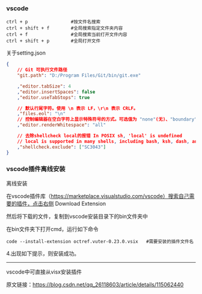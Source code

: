 ### vscode

```
ctrl + p                #按文件名搜索
ctrl + shift + f        #全局搜索指定文件夹内容
ctrl + f                #全局搜索当前打开文件内容
ctrl + shift + p        #全局打开文件
```

关于setting.json

```json
{
    // Git 可执行文件路径
    "git.path": "D:/Program Files/Git/bin/git.exe"

    ,"editor.tabSize": 4
    ,"editor.insertSpaces": false
    ,"editor.useTabStops": true

    // 默认行尾字符。使用 \n 表示 LF，\r\n 表示 CRLF。
    ,"files.eol": "\n"
    // 控制编辑器在空白字符上显示特殊符号的方式。可选值为 "none"(无)、"boundary"(边界) 或 "all"(所有)。选择 "boundary" 选项，则不会在单词之间的单个空格上显示特殊符号。
    ,"editor.renderWhitespace": "all"

    // 去除shellcheck local的报错 In POSIX sh, 'local' is undefined
    // local is supported in many shells, including bash, ksh, dash, and BusyBox ash. However, strictly speaking, it's not POSIX.
    ,"shellcheck.exclude": ["SC3043"]
}
```

### vscode插件离线安装

离线安装

在vscode插件库（https://marketplace.visualstudio.com/vscode）搜索自己需要的插件，点击右侧 Download Extension



然后将下载的文件，复制到vscode安装目录下的bin文件夹中



在bin文件夹下打开cmd，运行如下命令

```shell
code --install-extension octref.vuter-0.23.0.vsix 	#需要安装的插件文件名
```

4.出现如下提示，则安装成功。



-----------------------------------------------------------------------------------

vscode中可直接从visx安装插件



原文链接：https://blog.csdn.net/qq_26118603/article/details/115062440

